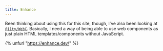 ```yaml
---
title: Enhance
---
```


Been thinking about using this for this site, though, I've also been looking at [`@11ty/WebC`](https://github.com/11ty/webc). Basically, I need a way of being able to use web components as just plain HTML templates/components without JavaScript.

{% unfurl "https://enhance.dev/" %}
